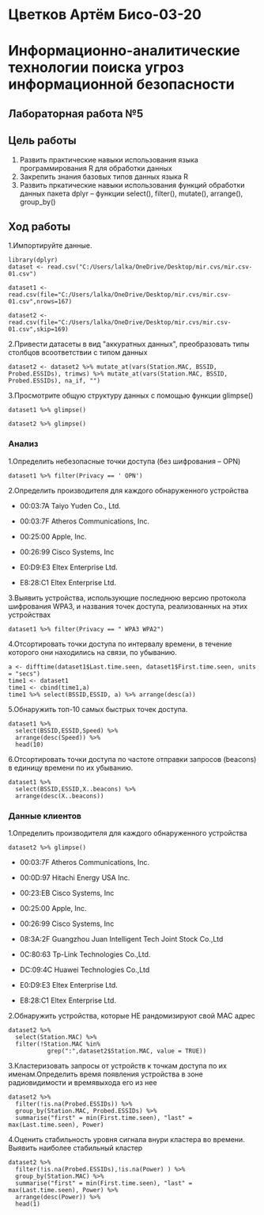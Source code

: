 # Цветков Артём Бисо-03-20

# Информационно-аналитические технологии поиска угроз информационной безопасности

## Лабораторная работа №5

## Цель работы

1.  Развить практические навыки использования языка программирования R
    для обработки данных
2.  Закрепить знания базовых типов данных языка R
3.  Развить пркатические навыки использования функций обработки данных
    пакета dplyr – функции select(), filter(), mutate(), arrange(),
    group_by()
    
## Ход работы

1.Импортируйте данные.

```{r}
library(dplyr)
dataset <- read.csv("C:/Users/lalka/OneDrive/Desktop/mir.cvs/mir.csv-01.csv")
```

```{r}
dataset1 <- read.csv(file="C:/Users/lalka/OneDrive/Desktop/mir.cvs/mir.csv-01.csv",nrows=167)
```

```{r}
dataset2 <- read.csv(file="C:/Users/lalka/OneDrive/Desktop/mir.cvs/mir.csv-01.csv",skip=169)
```

2.Привести датасеты в вид "аккуратных данных", преобразовать типы столбцов всоответствии с типом данных

```{r}
dataset2 <- dataset2 %>% mutate_at(vars(Station.MAC, BSSID, Probed.ESSIDs), trimws) %>% mutate_at(vars(Station.MAC, BSSID, Probed.ESSIDs), na_if, "")
```

3.Просмотрите общую структуру данных с помощью функции glimpse()

```{r}
dataset1 %>% glimpse()
```

```{r}
dataset2 %>% glimpse()
```
### Анализ

1.Определить небезопасные точки доступа (без шифрования – OPN)

```{r}
dataset1 %>% filter(Privacy == ' OPN')
```

2.Определить производителя для каждого обнаруженного устройства

-   00:03:7A Taiyo Yuden Co., Ltd.

-   00:03:7F Atheros Communications, Inc.

-   00:25:00 Apple, Inc.

-   00:26:99 Cisco Systems, Inc

-   E0:D9:E3 Eltex Enterprise Ltd.

-   E8:28:C1 Eltex Enterprise Ltd.

3.Выявить устройства, использующие последнюю версию протокола шифрования WPA3, и названия точек доступа, реализованных на этих устройствах

```{r}
dataset1 %>% filter(Privacy == " WPA3 WPA2")
```

4.Отсортировать точки доступа по интервалу времени, в течение которого они находились на связи, по убыванию.

```{r}
a <- difftime(dataset1$Last.time.seen, dataset1$First.time.seen, units = "secs")
time1 <- dataset1
time1 <- cbind(time1,a)
time1 %>% select(BSSID,ESSID, a) %>% arrange(desc(a))
```

5.Обнаружить топ-10 самых быстрых точек доступа.

```{r}
dataset1 %>% 
  select(BSSID,ESSID,Speed) %>% 
  arrange(desc(Speed)) %>% 
  head(10)
```

6.Отсортировать точки доступа по частоте отправки запросов (beacons) в единицу времени по их убыванию.

```{r}
dataset1 %>% 
  select(BSSID,ESSID,X..beacons) %>% 
  arrange(desc(X..beacons))
```

### Данные клиентов

1.Определить производителя для каждого обнаруженного устройства

```{r}
dataset2 %>% glimpse()
```

-   00:03:7F Atheros Communications, Inc.

-   00:0D:97 Hitachi Energy USA Inc.

-   00:23:EB Cisco Systems, Inc

-   00:25:00 Apple, Inc.

-   00:26:99 Cisco Systems, Inc

-   08:3A:2F Guangzhou Juan Intelligent Tech Joint Stock Co.,Ltd

-   0C:80:63 Tp-Link Technologies Co.,Ltd.

-   DC:09:4C Huawei Technologies Co.,Ltd

-   E0:D9:E3 Eltex Enterprise Ltd.

-   E8:28:C1 Eltex Enterprise Ltd.

2.Обнаружить устройства, которые НЕ рандомизируют свой MAC адрес

```{r}
dataset2 %>% 
  select(Station.MAC) %>% 
  filter(!Station.MAC %in% 
           grep(":",dataset2$Station.MAC, value = TRUE))
```

3.Кластеризовать запросы от устройств к точкам доступа по их именам.Определить время появления устройства в зоне радиовидимости и времявыхода его из нее

```{r}
dataset2 %>% 
  filter(!is.na(Probed.ESSIDs)) %>% 
  group_by(Station.MAC, Probed.ESSIDs) %>%  
  summarise("first" = min(First.time.seen), "last" = max(Last.time.seen), Power)
```

4.Оценить стабильность уровня сигнала внури кластера во времени. Выявить наиболее стабильный кластер

```{r}
dataset2 %>% 
  filter(!is.na(Probed.ESSIDs),!is.na(Power) ) %>% 
  group_by(Station.MAC) %>%  
  summarise("first" = min(First.time.seen), "last" = max(Last.time.seen), Power) %>% 
  arrange(desc(Power)) %>% 
  head(1)
```
